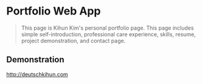 # Portfolio Web App

> This page is Kihun Kim's personal portfolio page. This page includes simple self-introduction, professional care experience, skills, resume, project demonstration, and contact page.

## Demonstration

http://deutschkihun.com

